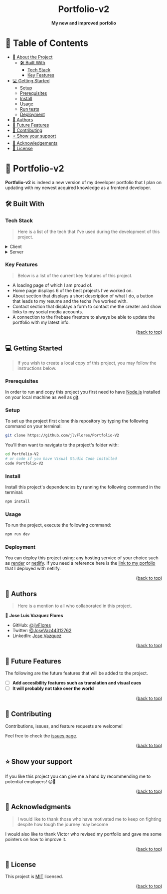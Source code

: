 <a name="readme-top"></a>

<div align="center">

# Portfolio-v2
<b>My new and improved porfolio</b>

</div>
<!-- TABLE OF CONTENTS -->

# 📗 Table of Contents

- [📖 About the Project](#about-project)
  - [🛠 Built With](#built-with)
    - [Tech Stack](#tech-stack)
    - [Key Features](#key-features)
- [💻 Getting Started](#getting-started)
  - [Setup](#setup)
  - [Prerequisites](#prerequisites)
  - [Install](#install)
  - [Usage](#usage)
  - [Run tests](#run-tests)
  - [Deployment](#deployment)
- [👥 Authors](#authors)
- [🔭 Future Features](#future-features)
- [🤝 Contributing](#contributing)
- [⭐️ Show your support](#support)
- [🙏 Acknowledgements](#acknowledgements)
- [📝 License](#license)

<!-- PROJECT DESCRIPTION -->

# 📖 Portfolio-v2 <a name="about-project"></a>

**Portfolio-v2** is indeed a new version of my developer portfolio that I plan on updating with my newest acquired knowledge as a frontend developer.

## 🛠 Built With <a name="built-with"></a>

### Tech Stack <a name="tech-stack"></a>

> Here is a list of the tech that I've used during the development of this project.

<details>
  <summary>Client</summary>
  <ul>
    <li><p>HTML</p></li>
    <li><p>CSS</p></li>
    <li><p>ES6</p></li>
    <li><p>React</p></li>
    <li><p>Redux</p></li>
    <li><p>Redux-Toolkit</p></li>
  </ul>
</details>

<details>
  <summary>Server</summary>
  <ul>
    <li>Netlify</li>
  </ul>
</details>

<!-- Features -->

### Key Features <a name="key-features"></a>

> Below is a list of the current key features of this project.

- A loading page of which I am proud of.
- Home page displays 6 of the best projects I've worked on.
- About section that displays a short description of what I do, a button that leads to my resume and the techs I've worked with.
- Contact section that displays a form to contact me the creater and show links to my social media accounts.
- A connection to the firebase firestore to always be able to update the portfolio with my latest info.

<p align="right">(<a href="#readme-top">back to top</a>)</p>

<!-- GETTING STARTED -->

## 💻 Getting Started <a name="getting-started"></a>

> If you wish to create a local copy of this project, you may follow the instructions below.

### Prerequisites

In order to run and copy this project you first need to have [Node.js](https://nodejs.org/en/download/) installed on your local machine as well as [git](https://git-scm.com/).

### Setup

To set up the project first clone this repository by typing the following command on your terminal:

```sh
git clone https://github.com/jlvFlores/Portfolio-V2
```

You'll then want to navigate to the project's folder with:

```sh
cd Portfolio-V2
# or code if you have Visual Studio Code installed
code Portfolio-V2
```

### Install

Install this project's dependencies by running the following command in the terminal:

```sh
npm install
```

### Usage

To run the project, execute the following command:

```sh
npm run dev
```

### Deployment

You can deploy this project using: any hosting service of your choice such as [render](https://render.com/) or [netlify](https://www.netlify.com/). If you need a reference here is the [link to my porfolio](https://joselprortfolio.netlify.app/) that I deployed with netlify.

<p align="right">(<a href="#readme-top">back to top</a>)</p>

<!-- AUTHORS -->

## 👥 Authors <a name="authors"></a>

> Here is a mention to all who collaborated in this project.

👤 **Jose Luis Vazquez Flores**

- GitHub: [@jlvFlores](https://github.com/jlvFlores)
- Twitter: [@JoseVaz44312762](https://twitter.com/JoseVaz44312762)
- LinkedIn: [Jose Vazquez](https://www.linkedin.com/in/jose-luis-vazquez/)

<p align="right">(<a href="#readme-top">back to top</a>)</p>

<!-- FUTURE FEATURES -->

## 🔭 Future Features <a name="future-features"></a>

The following are the future features that will be added to the project.

- [ ] **Add accesibility features such as translation and visual cues**
- [ ] **It will probably not take over the world**

<p align="right">(<a href="#readme-top">back to top</a>)</p>

<!-- CONTRIBUTING -->

## 🤝 Contributing <a name="contributing"></a>

Contributions, issues, and feature requests are welcome!

Feel free to check the [issues page](../../issues/).

<p align="right">(<a href="#readme-top">back to top</a>)</p>

<!-- SUPPORT -->

## ⭐️ Show your support <a name="support"></a>

If you like this project you can give me a hand by recommending me to potential employers! 😉🤝

<p align="right">(<a href="#readme-top">back to top</a>)</p>

<!-- ACKNOWLEDGEMENTS -->

## 🙏 Acknowledgments <a name="acknowledgements"></a>

> I would like to thank those who have motivated me to keep on fighting despite how tough the journey may become

I would also like to thank Victor who revised my portfolio and gave me some pointers on how to improve it.

<p align="right">(<a href="#readme-top">back to top</a>)</p>

<!-- LICENSE -->

## 📝 License <a name="license"></a>

This project is [MIT](./LICENSE) licensed.

<p align="right">(<a href="#readme-top">back to top</a>)</p>
